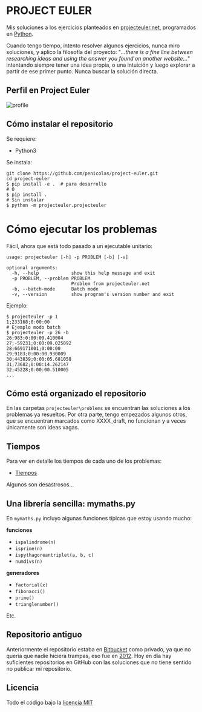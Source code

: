 # PROJECT EULER

Mis soluciones a los ejercicios planteados en [projecteuler.net], programados
en [Python].

Cuando tengo tiempo, intento resolver algunos ejercicios, nunca miro
soluciones, y aplico la filosofía del proyecto: "*...there is a fine line
between researching ideas and using the answer you found on another
website...*" intentando siempre tener una idea propia, o una intuición
y luego explorar a partir de ese primer punto.
Nunca buscar la solución directa.

## Perfil en Project Euler

![profile]

## Cómo instalar el repositorio

Se requiere:

 * Python3

Se instala:

```Shell
git clone https://github.com/penicolas/project-euler.git
cd project-euler
$ pip install -e .  # para desarrollo
# O
$ pip install .
# Sin instalar
$ python -m projecteuler.projecteuler
```

# Cómo ejecutar los problemas

Fácil, ahora que está todo pasado a un ejecutable unitario:

```
usage: projecteuler [-h] -p PROBLEM [-b] [-v]

optional arguments:
  -h, --help            show this help message and exit
  -p PROBLEM, --problem PROBLEM
                        Problem from projecteuler.net
  -b, --batch-mode      Batch mode
  -v, --version         show program's version number and exit
```

Ejemplo:

```Shell
$ projecteuler -p 1
1;233168;0:00:00
# Ejemplo modo batch
$ projecteuler -p 26 -b
26;983;0:00:00.410004
27;-59231;0:00:09.025092
28;669171001;0:00:00
29;9183;0:00:00.930009
30;443839;0:00:05.681058
31;73682;0:00:14.262147
32;45228;0:00:00.510005
...
```

## Cómo está organizado el repositorio

En las carpetas `projecteuler\problems` se encuentran las soluciones a los
problemas ya resueltos. Por otra parte, tengo empezados algunos otros, que se
encuentran marcados como XXXX_draft, no funcionan y a veces únicamente son
ideas vagas.


## Tiempos

Para ver en detalle los tiempos de cada uno de los problemas:

 * [Tiempos]

Algunos son desastrosos...


## Una librería sencilla: mymaths.py 

En `mymaths.py` incluyo algunas funciones típicas que estoy usando mucho:

**funciones**
- `ispalindrome(n)`
- `isprime(n)`
- `ispythagoreantriplet(a, b, c)`
- `numdivs(n)`

**generadores**
- `factorial(x)`
- `fibonacci()`
- `prime()`
- `trianglenumber()`

Etc.

## Repositorio antiguo

Anteriormente el repositorio estaba en [Bitbucket] como privado, ya que no
quería que nadie hiciera trampas, eso fue en [2012]. Hoy en día hay
suficientes repositorios en GitHub con las soluciones que no tiene sentido no
publicar mi repositorio.

## Licencia

Todo el código bajo la [licencia MIT][license]

[projecteuler.net]:https://projecteuler.net
[Python]:https://www.python.org
[Bitbucket]:https://bitbucket.org
[profile]:https://projecteuler.net/profile/pnicolas.png
[license]:LICENSE
[Tiempos]:TIME.md
[2012]:bdd064a
